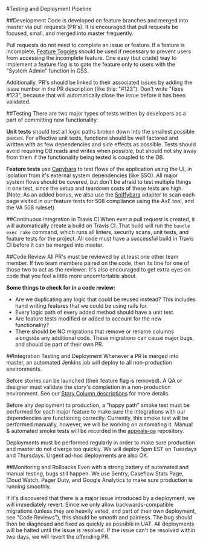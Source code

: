 #Testing and Deployment Pipeline

##Development
Code is developed on feature branches and merged into master via pull requests (PR's). It is encouraged that pull requests be focused, small, and merged into master frequently. 

Pull requests do not need to complete an issue or feature. If a feature is incomplete, [Feature Toggles](http://martinfowler.com/bliki/FeatureToggle.html) should be used if necessary to prevent users from accessing the incomplete feature. One easy (but crude) way to implement a feature flag is to gate the feature only to users with the "System Admin" function in CSS.

Additionally, PR's should be linked to their associated issues by adding the issue number in the PR description (like this: "#123"). Don't write "fixes #123", because that will automatically close the issue before it has been validated.

##Testing
There are two major types of tests written by developers as a part of committing new functionality:

**Unit tests** should test all logic paths broken down into the smallest possible pieces. For effective unit tests, functions should be well factored and written with as few dependencies and side effects as possible. Tests should avoid requiring DB reads and writes when possible, but should not shy away from them if the functionality being tested is coupled to the DB.

**Feature tests** use [Capybara](https://github.com/teamcapybara/capybara) to test flows of the application using the UI, in isolation from it's external system dependencies (like SSO). All major system flows should be covered, but don't be afraid to test multiple things in one test, since the setup and teardown costs of these tests are high. (Note: As an added bonus, we also use the [Sniffybara](https://github.com/department-of-veterans-affairs/sniffybara) adapter to scan each page visited in our feature tests for 508 compliance using the AxE tool, and the VA 508 ruleset)

##Continuous Integration in Travis CI
When ever a pull request is created, it will automatically create a build on Travis CI. That build will run the `bundle exec rake` command, which runs all linters, security scans, unit tests, and feature tests for the project. All code must have a successful build in Travis CI before it can be merged into master.

##Code Review
All PR's must be reviewed by at least one other team member. If two team members paired on the code, then its fine for one of those two to act as the reviewer. It's also encouraged to get extra eyes on code that you feel a little more uncomfortable about.

**Some things to check for in a code review:**
- Are we duplicating any logic that could be reused instead? This includes hand writing features that we could be using rails for.
- Every logic path of every added method should have a unit test.
- Are feature tests modified or added to account for the new functionality?
- There should be NO migrations that remove or rename columns alongside any additional code. These migrations can cause major bugs, and should be part of their own PR.

##Integration Testing and Deployment
Whenever a PR is merged into master, an automated Jenkins job will deploy to all non-production environments.

Before stories can be launched (their feature flag is removed). A QA or designer must validate the story's completion in a non-production environment. See our [Story Column descriptions](/docs/process.md) for more details. 

Before any deployment to production, a "happy path" smoke test must be performed for each major feature to make sure the integrations with our dependencies are functioning correctly. Currently, this smoke test will be performed manually, however, we will be working on automating it. Manual & automated smoke tests will be recorded in the [appeals-qa](https://github.com/department-of-veterans-affairs/appeals-qa) repository.

Deployments must be performed regularly in order to make sure production and master do not diverge too quickly. We will deploy 5pm EST on Tuesdays and Thursdays. Urgent ad-hoc deployments are also OK.

##Monitoring and Rollbacks
Even with a strong battery of automated and manual testing, bugs still happen. We use Sentry, Caseflow Stats Page, Cloud Watch, Pager Duty, and Google Analytics to make sure production is running smoothly.

If it's discovered that there is a major issue introduced by a deployment, we will immediately revert. Since we only allow backwards-compatible migrations (unless they are heavily veted, and part of their own deployment, see "Code Reviews"), this should be smooth and painless. The bug should then be diagnosed and fixed as quickly as possible in UAT. All deployments will be halted until the issue is resolved. If the issue can't be resolved within two days, we will revert the offending PR.
